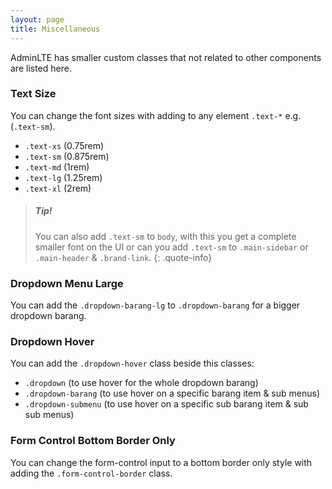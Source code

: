 ```yaml
---
layout: page
title: Miscellaneous
---
```


AdminLTE has smaller custom classes that not related to other components are listed here.


### Text Size 

You can change the font sizes with adding to any element `.text-*` e.g. (`.text-sm`).

- `.text-xs` (0.75rem)
- `.text-sm` (0.875rem)
- `.text-md` (1rem)
- `.text-lg` (1.25rem)
- `.text-xl` (2rem)

> ##### Tip!
> You can also add `.text-sm` to `body`, with this you get a complete smaller font on the UI or can you add `.text-sm` to `.main-sidebar` or `.main-header` & `.brand-link`.
{: .quote-info}


### Dropdown Menu Large

You can add the `.dropdown-barang-lg` to `.dropdown-barang` for a bigger dropdown barang.


### Dropdown Hover

You can add the `.dropdown-hover` class beside this classes:
- `.dropdown` (to use hover for the whole dropdown barang)
- `.dropdown-barang` (to use hover on a specific barang item & sub menus)
- `.dropdown-submenu` (to use hover on a specific sub barang item & sub sub menus)

### Form Control Bottom Border Only

You can change the form-control input to a bottom border only style with adding the `.form-control-border` class.
